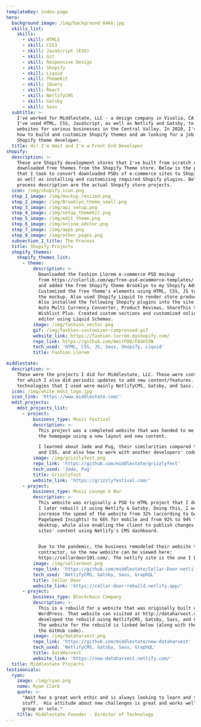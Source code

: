 ```yaml
---
templateKey: index-page
hero:
  background_image: /img/background_84kb.jpg
  skills_list:
    skills:
      - skill: HTML5
      - skill: CSS3
      - skill: JavaScript (ES6)
      - skill: Git
      - skill: Responsive Design
      - skill: Shopify
      - skill: Liquid
      - skill: ThemeKit
      - skill: jQuery
      - skill: React
      - skill: NetlifyCMS
      - skill: Gatsby
      - skill: Sass
  subtitle: >-
    I've worked for Middlestate, LLC - a design company in Visalia, CA in 2019.
    I've used HTML, CSS, JavaScript, as well as Netlify and Gatsby, to develop
    websites for various businesses in the Central Valley. In 2020, I've learned
    how to build and customize Shopify themes and am looking for a job as a
    Shopify theme developer.
  title: Hi! I'm Amit and I'm a Front End Developer
shopify:
  description: >-
    These are Shopify development stores that I've built from scratch using
    downloaded free themes from the Shopify Theme store. Below is the process
    that I took to convert downloaded PSDs of e-commerce sites to Shopify sites,
    as well as installing and customizing required Shopify plugins. Below the
    process description are the actual Shopify store projects.
  icon: /img/shopify_icon.png
  step_1_image: /img/mockup_resized.png
  step_2_image: /img/Brooklyn_theme_small.png
  step_3_image: /img/api_setup.png
  step_4_image: /img/setup_themekit.png
  step_5_image: /img/edit_theme.png
  step_6_image: /img/online_editor.png
  step_7_image: /img/apps.png
  step_8_image: /img/other_pages.png
  subsection_1_title: The Process
  title: Shopify Projects
  shopify_themes:
    shopify_themes_list:
      - theme:
          description: >-
            Downloaded the Fashion Llorem e-commerce PSD mockup
            from https://colorlib.com/wp/free-psd-ecommerce-templates/
            and added the free Shopify theme Brooklyn to my Shopify Admin.
            Customized the free theme's elements using HTML, CSS, JS to match
            the mockup. Also used Shopify Liquid to render store products.
            Also installed the following Shopify plugins into the site: 
            Auto Multi Currency Converter, Product Reviews, ShareThis Share Buttons,
            Wishlist Plus. Created custom sections and customized online content
            editor using Liquid Schemas.
          image: /img/fashion_vector.png
          gif: /img/fashion-customizer-compressed.gif
          website_link: https://fashion-lorrem.myshopify.com/
          repo_link: https://github.com/AmitP88/FASHION
          tech_used: 'HTML, CSS, JS, Sass, Shopify, Liquid'
          title: Fashion Llorem

middlestate:
  description: >-
    These were the projects I did for Middlestate, LLC. These were contract jobs
    for which I also did periodic updates to add new content/features. The
    technologies that I used were mainly NetlifyCMS, Gatsby, and Sass. 
  icon: /img/white_mdst_logo.jpg
  icon_link: 'https://www.middlestate.com/'
  mdst_projects:
    mdst_projects_list:
      - project:
          business_type: Music Festival
          description: >-
            This project was a completed website that was handed to me to revamp
            the homepage using a new layout and new content.

            I learned about Jade and Pug, their similarities compared to HTML
            and CSS, and also how to work with another developers' code.
          image: /img/grizzlyfest.png
          repo_link: 'https://github.com/middlestate/grizzlyfest'
          tech_used: 'Jade, Pug'
          title: Grizzlyfest
          website_link: 'https://grizzlyfestival.com/'
      - project:
          business_type: Music Lounge & Bar
          description: >-
            This website was originally a PSD to HTML project that I developed.
            I later rebuilt it using Netlify & Gatsby. Doing this, I was able to
            increase the speed of the website from 32% (according to Google
            PageSpeed Insights) to 66% for mobile and from 92% to 94% for
            desktop, while also enabling the client to publish changes to the
            sites' content using Netlify's CMS dashboard. 


            Due to the pandemic, the business remodeled their website to another
            contractor, so the new website can be viewed here:
            https://cellardoor101.com/. The netlify site is the one I built.
          image: /img/cellardoor.png
          repo_link: 'https://github.com/middlestate/Cellar-Door-netlify-gatsby'
          tech_used: 'NetlifyCMS, Gatsby, Sass, GraphQL'
          title: Cellar Door
          website_link: 'https://cellar-door-rebuild.netlify.app/'
      - project:
          business_type: Blockchain Company
          description: >-
            This is a rebuild for a website that was originally built using
            WordPress. That website can visited at http://dataharvest.co/.  I
            developed the rebuild using NetlifyCMS, Gatsby, Sass, and GraphQL.
            The website for the rebuild is linked below (along with the link to
            the GitHub code).
          image: /img/dataharvest.png
          repo_link: 'https://github.com/middlestate/new-dataharvest'
          tech_used: 'NetlifyCMS, Gatsby, Sass, GraphQL'
          title: DataHarvest
          website_link: 'https://new-dataharvest.netlify.com/'
  title: Middlestate Projects
testimonials:
  ryan:
    image: /img/ryan.png
    name: Ryan Clark
    quote: >-
      "Amit has a great work ethic and is always looking to learn and try new
      stuff.  His attitude about new challenges is great and works well in a
      group or solo." 
    title: Middlestate Founder - Director of Technology
---
```


